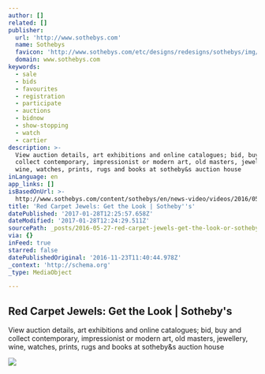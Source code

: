```yaml
---
author: []
related: []
publisher:
  url: 'http://www.sothebys.com'
  name: Sothebys
  favicon: 'http://www.sothebys.com/etc/designs/redesigns/sothebys/img/icons/favicon.ico'
  domain: www.sothebys.com
keywords:
  - sale
  - bids
  - favourites
  - registration
  - participate
  - auctions
  - bidnow
  - show-stopping
  - watch
  - cartier
description: >-
  View auction details, art exhibitions and online catalogues; bid, buy and
  collect contemporary, impressionist or modern art, old masters, jewellery,
  wine, watches, prints, rugs and books at sotheby&s auction house
inLanguage: en
app_links: []
isBasedOnUrl: >-
  http://www.sothebys.com/content/sothebys/en/news-video/videos/2016/05/red-carpet-jewels-get-the-look.html
title: 'Red Carpet Jewels: Get the Look | Sotheby''s'
datePublished: '2017-01-28T12:25:57.658Z'
dateModified: '2017-01-28T12:24:29.511Z'
sourcePath: _posts/2016-05-27-red-carpet-jewels-get-the-look-or-sothebys.md
via: {}
inFeed: true
starred: false
datePublishedOriginal: '2016-11-23T11:40:44.978Z'
_context: 'http://schema.org'
_type: MediaObject

---
```

<article style=""><h1>Red Carpet Jewels: Get the Look | Sotheby's</h1><p>View auction details, art exhibitions and online catalogues; bid, buy and collect contemporary, impressionist or modern art, old masters, jewellery, wine, watches, prints, rugs and books at sotheby&amp;s auction house</p><img src="http://www.sothebys.com/content/dam/sothebys-pages/video-pages/2016/05/Frank_640.jpg" /></article>
